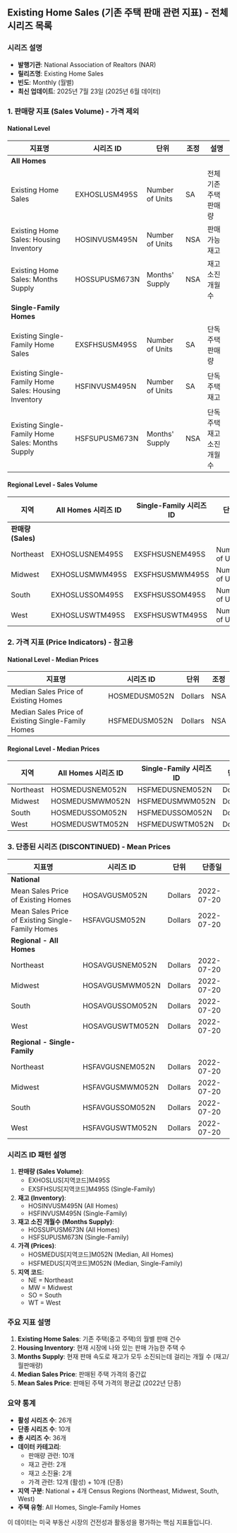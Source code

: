 ## Existing Home Sales (기존 주택 판매 관련 지표) - 전체 시리즈 목록

### 시리즈 설명

- **발행기관**: National Association of Realtors (NAR)
- **릴리즈명**: Existing Home Sales
- **빈도**: Monthly (월별)
- **최신 업데이트**: 2025년 7월 23일 (2025년 6월 데이터)

### 1. **판매량 지표 (Sales Volume) - 가격 제외**

#### National Level

|지표명|시리즈 ID|단위|조정|설명|
|---|---|---|---|---|
|**All Homes**|||||
|Existing Home Sales|EXHOSLUSM495S|Number of Units|SA|전체 기존 주택 판매량|
|Existing Home Sales: Housing Inventory|HOSINVUSM495N|Number of Units|NSA|판매 가능 재고|
|Existing Home Sales: Months Supply|HOSSUPUSM673N|Months' Supply|NSA|재고 소진 개월수|
|**Single-Family Homes**|||||
|Existing Single-Family Home Sales|EXSFHSUSM495S|Number of Units|SA|단독주택 판매량|
|Existing Single-Family Home Sales: Housing Inventory|HSFINVUSM495N|Number of Units|SA|단독주택 재고|
|Existing Single-Family Home Sales: Months Supply|HSFSUPUSM673N|Months' Supply|NSA|단독주택 재고 소진 개월수|

#### Regional Level - Sales Volume

|지역|All Homes 시리즈 ID|Single-Family 시리즈 ID|단위|조정|
|---|---|---|---|---|
|**판매량 (Sales)**|||||
|Northeast|EXHOSLUSNEM495S|EXSFHSUSNEM495S|Number of Units|SA|
|Midwest|EXHOSLUSMWM495S|EXSFHSUSMWM495S|Number of Units|SA|
|South|EXHOSLUSSOM495S|EXSFHSUSSOM495S|Number of Units|SA|
|West|EXHOSLUSWTM495S|EXSFHSUSWTM495S|Number of Units|SA|

### 2. **가격 지표 (Price Indicators) - 참고용**

#### National Level - Median Prices

|지표명|시리즈 ID|단위|조정|
|---|---|---|---|
|Median Sales Price of Existing Homes|HOSMEDUSM052N|Dollars|NSA|
|Median Sales Price of Existing Single-Family Homes|HSFMEDUSM052N|Dollars|NSA|

#### Regional Level - Median Prices

|지역|All Homes 시리즈 ID|Single-Family 시리즈 ID|단위|조정|
|---|---|---|---|---|
|Northeast|HOSMEDUSNEM052N|HSFMEDUSNEM052N|Dollars|NSA|
|Midwest|HOSMEDUSMWM052N|HSFMEDUSMWM052N|Dollars|NSA|
|South|HOSMEDUSSOM052N|HSFMEDUSSOM052N|Dollars|NSA|
|West|HOSMEDUSWTM052N|HSFMEDUSWTM052N|Dollars|NSA|

### 3. **단종된 시리즈 (DISCONTINUED) - Mean Prices**

|지표명|시리즈 ID|단위|단종일|
|---|---|---|---|
|**National**||||
|Mean Sales Price of Existing Homes|HOSAVGUSM052N|Dollars|2022-07-20|
|Mean Sales Price of Existing Single-Family Homes|HSFAVGUSM052N|Dollars|2022-07-20|
|**Regional - All Homes**||||
|Northeast|HOSAVGUSNEM052N|Dollars|2022-07-20|
|Midwest|HOSAVGUSMWM052N|Dollars|2022-07-20|
|South|HOSAVGUSSOM052N|Dollars|2022-07-20|
|West|HOSAVGUSWTM052N|Dollars|2022-07-20|
|**Regional - Single-Family**||||
|Northeast|HSFAVGUSNEM052N|Dollars|2022-07-20|
|Midwest|HSFAVGUSMWM052N|Dollars|2022-07-20|
|South|HSFAVGUSSOM052N|Dollars|2022-07-20|
|West|HSFAVGUSWTM052N|Dollars|2022-07-20|

### 시리즈 ID 패턴 설명

1. **판매량 (Sales Volume)**:
    - EXHOSLUS[지역코드]M495S
    - EXSFHSUS[지역코드]M495S (Single-Family)
2. **재고 (Inventory)**:
    - HOSINVUSM495N (All Homes)
    - HSFINVUSM495N (Single-Family)
3. **재고 소진 개월수 (Months Supply)**:
    - HOSSUPUSM673N (All Homes)
    - HSFSUPUSM673N (Single-Family)
4. **가격 (Prices)**:
    - HOSMEDUS[지역코드]M052N (Median, All Homes)
    - HSFMEDUS[지역코드]M052N (Median, Single-Family)
5. **지역 코드**:
    - NE = Northeast
    - MW = Midwest
    - SO = South
    - WT = West

### 주요 지표 설명

1. **Existing Home Sales**: 기존 주택(중고 주택)의 월별 판매 건수
2. **Housing Inventory**: 현재 시장에 나와 있는 판매 가능한 주택 수
3. **Months Supply**: 현재 판매 속도로 재고가 모두 소진되는데 걸리는 개월 수 (재고/월판매량)
4. **Median Sales Price**: 판매된 주택 가격의 중간값
5. **Mean Sales Price**: 판매된 주택 가격의 평균값 (2022년 단종)

### 요약 통계

- **활성 시리즈 수**: 26개
- **단종 시리즈 수**: 10개
- **총 시리즈 수**: 36개
- **데이터 카테고리**:
    - 판매량 관련: 10개
    - 재고 관련: 2개
    - 재고 소진율: 2개
    - 가격 관련: 12개 (활성) + 10개 (단종)
- **지역 구분**: National + 4개 Census Regions (Northeast, Midwest, South, West)
- **주택 유형**: All Homes, Single-Family Homes

이 데이터는 미국 부동산 시장의 건전성과 활동성을 평가하는 핵심 지표들입니다.